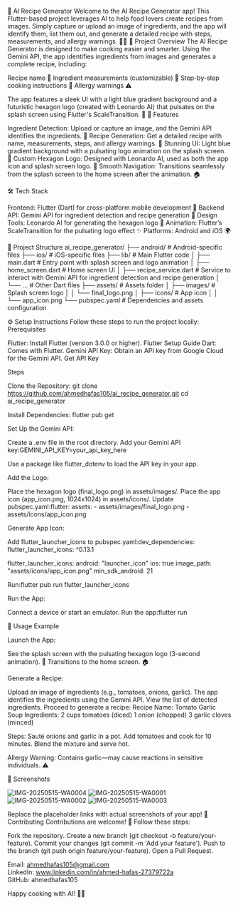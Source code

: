 🍳 AI Recipe Generator
Welcome to the AI Recipe Generator app! This Flutter-based project leverages AI to help food lovers create recipes from images. Simply capture or upload an image of ingredients, and the app will identify them, list them out, and generate a detailed recipe with steps, measurements, and allergy warnings. 🥗✨
🚀 Project Overview
The AI Recipe Generator is designed to make cooking easier and smarter. Using the Gemini API, the app identifies ingredients from images and generates a complete recipe, including:

Recipe name 📝
Ingredient measurements (customizable) 🥄
Step-by-step cooking instructions 🍴
Allergy warnings ⚠️

The app features a sleek UI with a light blue gradient background and a futuristic hexagon logo (created with Leonardo AI) that pulsates on the splash screen using Flutter's ScaleTransition. 🌟
🎯 Features

Ingredient Detection: Upload or capture an image, and the Gemini API identifies the ingredients. 📸
Recipe Generation: Get a detailed recipe with name, measurements, steps, and allergy warnings. 🍲
Stunning UI: Light blue gradient background with a pulsating logo animation on the splash screen. 🎨
Custom Hexagon Logo: Designed with Leonardo AI, used as both the app icon and splash screen logo. 🔳
Smooth Navigation: Transitions seamlessly from the splash screen to the home screen after the animation. 🏠

🛠️ Tech Stack

Frontend: Flutter (Dart) for cross-platform mobile development 📱
Backend API: Gemini API for ingredient detection and recipe generation 🧠
Design Tools: Leonardo AI for generating the hexagon logo 🎨
Animation: Flutter’s ScaleTransition for the pulsating logo effect ✨
Platforms: Android and iOS 🌍

📂 Project Structure
ai_recipe_generator/
├── android/               # Android-specific files
├── ios/                   # iOS-specific files
├── lib/                   # Main Flutter code
│   ├── main.dart          # Entry point with splash screen and logo animation
│   ├── home_screen.dart   # Home screen UI
│   ├── recipe_service.dart # Service to interact with Gemini API for ingredient detection and recipe generation
│   └── ...                # Other Dart files
├── assets/                # Assets folder
│   ├── images/            # Splash screen logo
│   │   └── final_logo.png
│   ├── icons/             # App icon
│   │   └── app_icon.png
└── pubspec.yaml           # Dependencies and assets configuration

⚙️ Setup Instructions
Follow these steps to run the project locally:
Prerequisites

Flutter: Install Flutter (version 3.0.0 or higher). Flutter Setup Guide
Dart: Comes with Flutter.
Gemini API Key: Obtain an API key from Google Cloud for the Gemini API. Get API Key

Steps

Clone the Repository:
git clone https://github.com/ahmedhafas105/ai_recipe_generator.git
cd ai_recipe_generator


Install Dependencies:
flutter pub get


Set Up the Gemini API:

Create a .env file in the root directory.
Add your Gemini API key:GEMINI_API_KEY=your_api_key_here


Use a package like flutter_dotenv to load the API key in your app.


Add the Logo:

Place the hexagon logo (final_logo.png) in assets/images/.
Place the app icon (app_icon.png, 1024x1024) in assets/icons/.
Update pubspec.yaml:flutter:
  assets:
    - assets/images/final_logo.png
    - assets/icons/app_icon.png




Generate App Icon:

Add flutter_launcher_icons to pubspec.yaml:dev_dependencies:
  flutter_launcher_icons: ^0.13.1

flutter_launcher_icons:
  android: "launcher_icon"
  ios: true
  image_path: "assets/icons/app_icon.png"
  min_sdk_android: 21


Run:flutter pub run flutter_launcher_icons




Run the App:

Connect a device or start an emulator.
Run the app:flutter run





🎥 Usage Example

Launch the App:

See the splash screen with the pulsating hexagon logo (3-second animation). 🌟
Transitions to the home screen. 🏠


Generate a Recipe:

Upload an image of ingredients (e.g., tomatoes, onions, garlic).
The app identifies the ingredients using the Gemini API.
View the list of detected ingredients.
Proceed to generate a recipe:
Recipe Name: Tomato Garlic Soup
Ingredients: 
2 cups tomatoes (diced)
1 onion (chopped)
3 garlic cloves (minced)


Steps:
Sauté onions and garlic in a pot.
Add tomatoes and cook for 10 minutes.
Blend the mixture and serve hot.


Allergy Warning: Contains garlic—may cause reactions in sensitive individuals. ⚠️



📸 Screenshots

![IMG-20250515-WA0004](https://github.com/user-attachments/assets/28778b70-2115-421b-b5ba-d6614a3dee21)
![IMG-20250515-WA0001](https://github.com/user-attachments/assets/b71034fb-9c52-4356-94d3-68c63d3a0c8a)
![IMG-20250515-WA0002](https://github.com/user-attachments/assets/f5bed295-5ba8-44bd-b3f8-c0afa9143a54)
![IMG-20250515-WA0003](https://github.com/user-attachments/assets/831d0ce4-792c-4e11-b16d-70ad2079f69e)




Replace the placeholder links with actual screenshots of your app!
🤝 Contributing
Contributions are welcome! 🌟 Follow these steps:

Fork the repository.
Create a new branch (git checkout -b feature/your-feature).
Commit your changes (git commit -m 'Add your feature').
Push to the branch (git push origin feature/your-feature).
Open a Pull Request.


Email: ahmedhafas105@gmail.com  
LinkedIn: www.linkedin.com/in/ahmed-hafas-27379722a  
GitHub: ahmedhafas105


Happy cooking with AI! 🍳🤖
